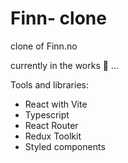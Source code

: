 # Finn- clone 

clone of Finn.no 

currently in the works 🔧 ...

Tools and libraries: 

- React with Vite
- Typescript
- React Router
- Redux Toolkit
- Styled components

